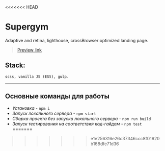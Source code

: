 <<<<<<< HEAD
# Supergym
Adaptive and retina, lighthouse, crossBrowser optimized landing page.
> [Preview link](https://sdwayy.github.io/smart-device/)

## Stack:
    scss, vanilla JS (ES5), gulp.
---
## Основные команды для работы
*  *Установка* -  `npm i`
* *Запуск локального сервера* - `npm start`
* *Сборка проекта без запуска локального сервера* -  `npm run build`
* *Запуск тестирования на соответствия код-гайдам* - `npm test`
=======

>>>>>>> e1e256316e26c37346ccc8f01920b168dfe71d36
